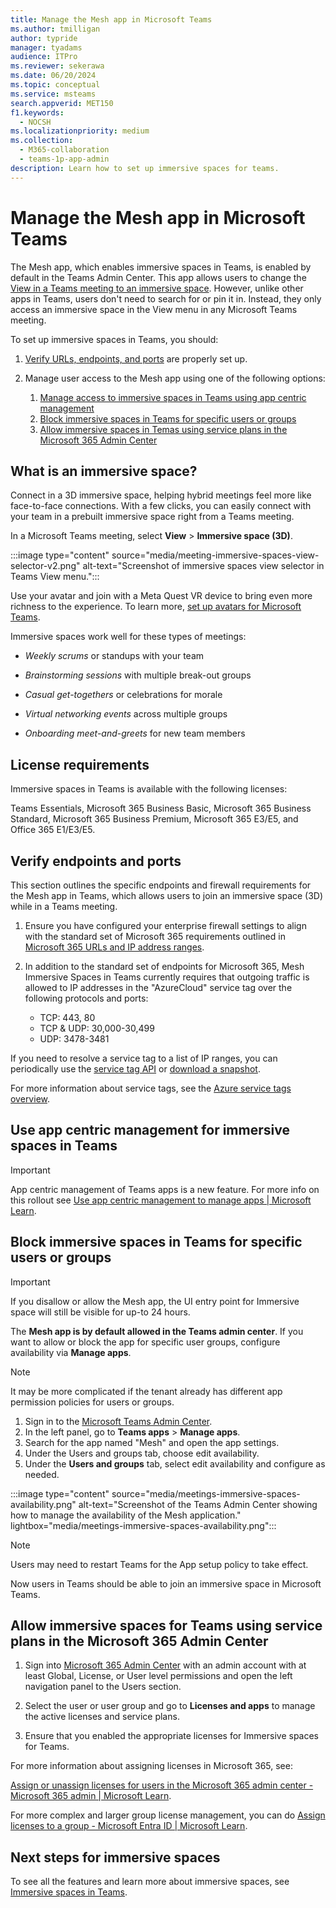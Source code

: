 ```yaml
---
title: Manage the Mesh app in Microsoft Teams
ms.author: tmilligan
author: typride
manager: tyadams
audience: ITPro
ms.reviewer: sekerawa
ms.date: 06/20/2024
ms.topic: conceptual
ms.service: msteams
search.appverid: MET150
f1.keywords: 
  - NOCSH
ms.localizationpriority: medium
ms.collection: 
  - M365-collaboration
  - teams-1p-app-admin
description: Learn how to set up immersive spaces for teams.
---
```



# Manage the Mesh app in Microsoft Teams

The Mesh app, which enables immersive spaces in Teams, is enabled by default in the Teams Admin Center. This app allows users to change the [View in a Teams meeting to an immersive space](https://support.microsoft.com/en-us/office/get-started-with-immersive-spaces-in-microsoft-teams-4a6182f8-0f43-4c24-bb66-ef229fa221d8). However, unlike other apps in Teams, users don't need to search for or pin it in. Instead, they only access an immersive space in the View menu in any Microsoft Teams meeting.

To set up immersive spaces in Teams, you should:

1. [Verify URLs, endpoints, and ports](#verify-endpoints-and-ports) are properly set up.

1. Manage user access to the Mesh app using one of the following options:
    1. [Manage access to immersive spaces in Teams using app centric management](#use-app-centric-management-for-immersive-spaces-in-teams)
    1. [Block immersive spaces in Teams for specific users or groups](#block-immersive-spaces-in-teams-for-specific-users-or-groups)
    1. [Allow immersive spaces in Temas using service plans in the Microsoft 365 Admin Center](#allow-immersive-spaces-for-teams-using-service-plans-in-the-microsoft-365-admin-center)

## What is an immersive space?

Connect in a 3D immersive space, helping hybrid meetings feel more like face-to-face connections. With a few clicks, you can easily connect with your team in a prebuilt immersive space right from a Teams meeting.

In a Microsoft Teams meeting, select **View** > **Immersive space (3D)**.

:::image type="content" source="media/meeting-immersive-spaces-view-selector-v2.png" alt-text="Screenshot of immersive spaces view selector in Teams View menu.":::

Use your avatar and join with a Meta Quest VR device to bring even more richness to the experience.  To learn more, [set up avatars for Microsoft Teams](meeting-avatars.md).

Immersive spaces work well for these types of meetings:

- *Weekly scrums* or standups with your team

- *Brainstorming sessions* with multiple break-out groups

- *Casual get-togethers* or celebrations for morale

- *Virtual networking events* across multiple groups

- *Onboarding meet-and-greets* for new team members

## License requirements

Immersive spaces in Teams is available with the following licenses:

Teams Essentials, Microsoft 365 Business Basic, Microsoft 365 Business Standard, Microsoft 365 Business Premium, Microsoft 365 E3/E5, and Office 365 E1/E3/E5.

## Verify endpoints and ports

This section outlines the specific endpoints and firewall requirements for the Mesh app in Teams, which allows users to join an immersive space (3D) while in a Teams meeting.

1. Ensure you have configured your enterprise firewall settings to align with the standard set of Microsoft 365 requirements outlined in [Microsoft 365 URLs and IP address ranges](/microsoft-365/enterprise/urls-and-ip-address-ranges?view=o365-worldwide&preserve-view=true).

1. In addition to the standard set of endpoints for Microsoft 365, Mesh Immersive Spaces in Teams currently requires that outgoing traffic is allowed to IP addresses in the "AzureCloud" service tag over the following protocols and ports:

    - TCP: 443, 80
    - TCP & UDP: 30,000-30,499
    - UDP: 3478-3481

If you need to resolve a service tag to a list of IP ranges, you can periodically use the [service tag API][service-tag-api] or [download a snapshot][service-tag-download].

For more information about service tags, see the [Azure service tags overview][service-tag].

## Use app centric management for immersive spaces in Teams

> [!IMPORTANT]
> App centric management of Teams apps is a new feature. For more info on this rollout see [Use app centric management to manage apps | Microsoft Learn](app-centric-management.md).

## Block immersive spaces in Teams for specific users or groups

> [!IMPORTANT]
> If you disallow or allow the Mesh app, the UI entry point for Immersive space will still be visible for up-to 24 hours.

The **Mesh app is by default allowed in the Teams admin center**. If you want to allow or block the app for specific user groups, configure availability via **Manage apps**.

> [!NOTE]
> It may be more complicated if the tenant already has different app permission policies for users or groups.

1. Sign in to the [Microsoft Teams Admin Center](https://admin.teams.microsoft.com/).
1. In the left panel, go to **Teams apps** > **Manage apps**.
1. Search for the app named "Mesh" and open the app settings.
1. Under the Users and groups tab, choose edit availability.
1. Under the **Users and groups** tab, select edit availability and configure as needed.

:::image type="content" source="media/meetings-immersive-spaces-availability.png" alt-text="Screenshot of the Teams Admin Center showing how to manage the availability of the Mesh application." lightbox="media/meetings-immersive-spaces-availability.png":::

> [!NOTE]
> Users may need to restart Teams for the App setup policy to take effect.

Now users in Teams should be able to join an immersive space in Microsoft Teams.

## Allow immersive spaces for Teams using service plans in the Microsoft 365 Admin Center

1. Sign into [Microsoft 365 Admin Center](https://admin.microsoft.com/) with an admin account with at least Global, License, or User level permissions and open the left navigation panel to the Users section.

1. Select the user or user group and go to **Licenses and apps** to manage the active licenses and service plans.

1. Ensure that you enabled the appropriate licenses for Immersive spaces for Teams.

For more information about assigning licenses in Microsoft 365, see:

[Assign or unassign licenses for users in the Microsoft 365 admin center - Microsoft 365 admin | Microsoft Learn](/microsoft-365/admin/manage/assign-licenses-to-users).

For more complex and larger group license management, you can do [Assign licenses to a group - Microsoft Entra ID | Microsoft Learn](/entra/identity/users/licensing-groups-assign).

## Next steps for immersive spaces

To see all the features and learn more about immersive spaces, see [Immersive spaces in Teams](https://aka.ms/immersivespacesdocs).

[service-tag]: /azure/virtual-network/service-tags-overview
[service-tag-api]: /azure/virtual-network/service-tags-overview#use-the-service-tag-discovery-api
[service-tag-download]: /azure/virtual-network/service-tags-overview#discover-service-tags-by-using-downloadable-json-files

